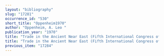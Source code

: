 ```yaml
---
layout: "bibliography"
slug: "17281"
occurrence_id: "530"
short_title: "Oppenheim1970"
author: "Oppenheim, A. Leo "
publication_year: "1970"
title: "Trade in the Ancient Near East (Fifth International Congress of Economic History)"
title: "Trade in the Ancient Near East (Fifth International Congress of Economic History)"
previous_item: "17284"
---
```

